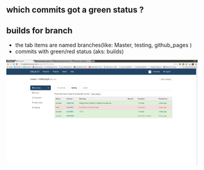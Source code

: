 which commits got a green status ?
---

builds for branch
----
- the tab items are named branches(like: Master, testing, github_pages )
- commits with green/red status (aks: builds)


![commits for branch: 'testing'](../png/review_commits_for_branch_name_testing.png)
